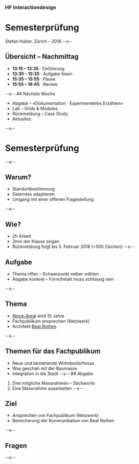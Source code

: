### HF Interactiondesign
# Semesterprüfung



Stefan Huber, Zürich – 2018 <!-- .element: class="footer" -->
--s--
## Übersicht – Nachmittag
* **13:15 – 13:35** · Einführung
* **13:35 – 15:35** · Aufgabe lösen
* **15:35 – 15:55** · Pause
* **15:55 – 16:45** · Review

--s--
## Nächste Woche
* Abgabe – «Dokumentation · Experimentelles Erzählen»
* Lab – Grids & Modules
* Rückmeldung – Case Study
* Aktuelles

--s--
# Semesterprüfung

--s--
## Warum?
* Standortbestimmung
* Gelerntes adaptieren
* Umgang mit einer offenen Fragestellung

--s--
## Wie?
* 2h Arbeit
* 3min der Klasse zeigen
* Rückmeldung folgt bis 5. Februar 2018 (~500 Zeichen)
--s--
## Aufgabe
* Thema offen – Schwerpunkt selber wählen
* Abgabe konkret – Form/Inhalt muss schlüssig sein


--s--
## Thema

* [Ninck-Areal](https://earth.google.com/web/@47.49911872,8.71670509,434.18869655a,161.06840413d,35y,0h,56.50095671t,0r) wird 15 Jahre
* Fachpublikum ansprechen (Netzwerk)
* Architekt [Beat Rothen](http://www.beatrothen.ch/main.php)

--s--
## Themen für das Fachpublikum
* Neue und bestehende Wohnbedürfnisse
* Was geschah mit der Baumasse
* Integration in die Stadt
--s--
## Abgabe
1. Drei mögliche Massnahmen – Stichworte
2. Eine Massnahme ausarbeiten
--s--
## Ziel

* Ansprechen von Fachpublikum (Netzwerk)
* Bereicherung der Kommunikation von Beat Rothen


--s--
## Fragen
--s--
